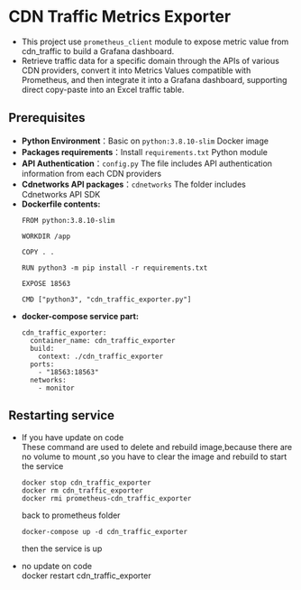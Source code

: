 # CDN Traffic Metrics Exporter

- This project use `prometheus_client` module to expose metric value from cdn_traffic to build a Grafana dashboard.
- Retrieve traffic data for a specific domain through the APIs of various CDN providers, convert it into Metrics Values compatible with Prometheus, and then integrate it into a Grafana dashboard, supporting direct copy-paste into an Excel traffic table.

## Prerequisites  
- **Python Environment**：Basic on `python:3.8.10-slim` Docker image  
- **Packages requirements**：Install `requirements.txt` Python module  
- **API Authentication**：`config.py` The file includes API authentication information from each CDN providers
- **Cdnetworks API packages**：`cdnetworks` The folder includes Cdnetworks API SDK  
- **Dockerfile contents:**  
    ```
    FROM python:3.8.10-slim

    WORKDIR /app

    COPY . .

    RUN python3 -m pip install -r requirements.txt

    EXPOSE 18563

    CMD ["python3", "cdn_traffic_exporter.py"]
    ```  
- **docker-compose service part:**  
    ```
    cdn_traffic_exporter:
      container_name: cdn_traffic_exporter
      build:
        context: ./cdn_traffic_exporter
      ports:
        - "18563:18563"
      networks:
        - monitor
    ```

## Restarting service  
- If you have update on code  
    These command are used to delete and rebuild image,because there are no volume to mount ,so you have to clear the image and rebuild to start the service  
    ```
    docker stop cdn_traffic_exporter
    docker rm cdn_traffic_exporter
    docker rmi prometheus-cdn_traffic_exporter
    ```
    back to prometheus folder
    ```
    docker-compose up -d cdn_traffic_exporter
    ```
    then the service is up  
    
- no update on code  
    docker restart cdn_traffic_exporter
